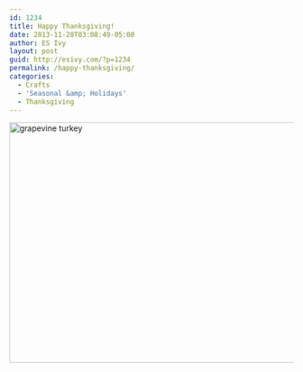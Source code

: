```yaml
---
id: 1234
title: Happy Thanksgiving!
date: 2013-11-28T03:08:49-05:00
author: ES Ivy
layout: post
guid: http://esivy.com/?p=1234
permalink: /happy-thanksgiving/
categories:
  - Crafts
  - 'Seasonal &amp; Holidays'
  - Thanksgiving
---
```

<img class="aligncenter size-full wp-image-1235" alt="grapevine turkey" src="http://esivy.com/wordpress/wp-content/uploads/2013/11/Happy-Thanksgiving-640-x-426.jpg" width="640" height="426" srcset="https://esivy.com/wordpress/wp-content/uploads/2013/11/Happy-Thanksgiving-640-x-426.jpg 640w, https://esivy.com/wordpress/wp-content/uploads/2013/11/Happy-Thanksgiving-640-x-426-300x199.jpg 300w, https://esivy.com/wordpress/wp-content/uploads/2013/11/Happy-Thanksgiving-640-x-426-624x415.jpg 624w" sizes="(max-width: 640px) 100vw, 640px" />